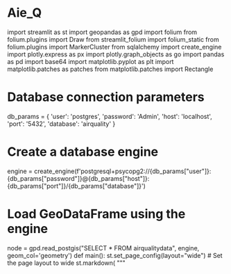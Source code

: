 # Aie_Q
import streamlit as st
import geopandas as gpd
import folium
from folium.plugins import Draw
from streamlit_folium import folium_static
from folium.plugins import MarkerCluster
from sqlalchemy import create_engine
import plotly.express as px
import plotly.graph_objects as go
import pandas as pd
import base64
import matplotlib.pyplot as plt
import matplotlib.patches as patches
from matplotlib.patches import Rectangle



# Database connection parameters
db_params = {
    'user': 'postgres',
    'password': 'Admin',
    'host': 'localhost',
    'port': '5432',
    'database': 'airquality'
}
# Create a database engine
engine = create_engine(f'postgresql+psycopg2://{db_params["user"]}:{db_params["password"]}@{db_params["host"]}:{db_params["port"]}/{db_params["database"]}')
# Load GeoDataFrame using the engine
node = gpd.read_postgis("SELECT * FROM airqualitydata", engine, geom_col='geometry')
def main():
    st.set_page_config(layout="wide")  # Set the page layout to wide
    st.markdown(
        """
    <style>
        div[data-testid="column"]:nth-of-type(1) {
            border: 1px solid red;
            padding: 0;
            margin: 0;
        }

        div[data-testid="column"]:nth-of-type(2) {
            border: 1px solid blue;
            text-align: center;
            padding: 0;
            margin: 0;
        }

        div[data-testid="column"]:nth-of-type(3) {
            border: 1px solid red;
            text-align: center;
            padding: 0;
            margin: 0;
        }
    </style>

        """,unsafe_allow_html=True
    )
    # Create two columns with custom widths
    sidebar,MapArea, Equation = st.columns([2,6, 2])
    # Column 1 content with three headings
    with sidebar:
    # Sidebar content
        st.image("logo.png", width=250)
        st.title("Filters")
        # Get unique values for the selected column
        filter_datevalues = ['All'] + list(node['Datetime'].unique())  # Add 'All' to the list
        filter_Date = st.selectbox(f"Filter Date ['Datetime']", filter_datevalues)
        # Get unique values for the selected column
    # Dropdown filter for "performance," "pm10," "sound," "humidity," and "deviceid"
        filter_columns = st.selectbox("Filter by Column", ["Performance", "PM10", "O3", "PM2.5", "NO2","sound"])
        # Get unique values for the selected column
        filter_values = ['All'] + list(node[filter_columns].unique())  # Add 'All' to the list
        # Dropdown for specific values in the selected column
        filter_selected_value = st.selectbox(f"Filter by {filter_columns}", filter_values)
        # Apply filters to the GeoDataFrame
        if filter_selected_value == 'All':
            filtered_node = node
        else:
            filtered_node = node[node[filter_columns] == filter_selected_value]
        # Export button to download data in CSV format 
        if st.button("Export Data",use_container_width=True):
            csv_data = filtered_node.to_csv(index=False)
            b64 = base64.b64encode(csv_data.encode()).decode()
            href = f'<a href="data:file/csv;base64,{b64}" download="filtered_data.csv">Download CSV</a>'
            st.markdown(href, unsafe_allow_html=True)
    with MapArea:
        m = folium.Map(location=[filtered_node['geometry'].centroid.y.mean(), filtered_node['geometry'].centroid.x.mean()], zoom_start=10)
 #       m = folium.Map(location=map_center, zoom_start=10)
        # Define color ranges based on the selected filter column
        color_range_symbol = {
            'Performance': [(1200, 12000, '#ff5050'),(800, 1200, '#ff5050'), (400, 800, '#f0e641'), (200, 400, '#50cdaa'),(0, 200, '#50f0e6')],
            'PM10': [(100, 10000,'#960032'),(51, 100, '#ff5050'), (36, 50, '#f0e641'),  (21, 35, '#50cdaa'),  (0, 20, '#50f0e6'), ],
            'O3': [(400,40000, '#960032'),(240,400, '#960032'),(181, 240, '#ff5050'),(121, 180, '#f0e641'),(61, 120, '#50cdaa'),(0, 60, '#50f0e6')],
            'PM2.5': [(100, 10000, '#960032'),(50,100, '#960032') ,(25, 50, '#ff5050'),(20, 25, '#f0e641'),(10, 20, '#50cdaa'),(0, 10, '#50f0e6')],
            'NO2': [(200, 20000, '#960032'), (100, 200, '#ff5050'),(40, 100, '#f0e641'), (20, 40, '#50cdaa'), (0, 20, '#50f0e6')],
            'sound': [(100, 10000,'#960032'),(51, 100, '#ff5050'), (36, 50, '#f0e641'),  (21, 35, '#50cdaa'),  (0, 20, '#50f0e6') ],
        }
        # Add the Esri World Imagery basemap
        Imagery = folium.TileLayer(
            tiles='https://server.arcgisonline.com/ArcGIS/rest/services/World_Imagery/MapServer/tile/{z}/{y}/{x}',
            attr='Tiles &copy; Esri &mdash; Source: Esri, i-cubed, USDA, USGS, AEX, GeoEye, Getmapping, Aerogrid, IGN, IGP, UPR-EGP, and the GIS User Community',
            name='World Imagery'
        )
        Imagery.add_to(m)
        # Create a MarkerCluster to group markers
        marker_cluster = MarkerCluster(name="Nodes").add_to(m)
        # Iterate through the GeoDataFrame and add features with popups
        for idx, row in filtered_node.iterrows():
            value = row[filter_columns]
            popup_html = f'<b>Performance:</b> {row["Performance"]}<br>'
            popup_html += f'<b>NO2:</b> {row["NO2"]}<br>'
            popup_html += f'<b>O3:</b> {row["O3"]}<br>'
            popup_html += f'<b>PM 2.5:</b> {row["PM2.5"]}<br>'
            popup_html += f'<b>PM 10:</b> {row["PM10"]}<br>'
            popup_html += f'<b>co2:</b> {row["co2"]}<br>'
            popup_html += f'<b>health:</b> {row["health"]}<br>'
            popup_html += f'<b>humidity:</b> {row["humidity"]}<br>'
            popup_html += f'<b>humidity_abs:</b> {row["humidity_abs"]}<br>'
            popup_html += f'<b>Measure Time:</b> {row["measuretime"]}<br>'
            popup_html += f'<b>Pressure:</b> {row["pressure"]}<br>'
            popup_html += f'<b>PM1:</b> {row["PM1"]}<br>'
            popup_html += f'<b>Sound:</b> {row["sound"]}<br>'
            popup_html += f'<b>sound_max:</b> {row["sound_max"]}<br>'
            popup_html += f'<b>temperature:</b> {row["temperature"]}<br>'
            popup_html += f'<b>timestamp:</b> {row["timestamp"]}<br>'
            popup_html += f'<b>tvoc:</b> {row["tvoc"]}<br>'
            popup_html += f'<b>uptime:</b> {row["uptime"]}<br>'
            popup_html += f'<b>latitude:</b> {row["latitude"]}<br>'
            popup_html += f'<b>longitude:</b> {row["longitude"]}<br>'
            # Get color based on the filter column value and color ranges
            color = None
            try:
                numeric_value = float(value)
                for color_range in color_range_symbol.get(filter_columns, []):
                    if color_range[0] <= numeric_value < color_range[1]:
                        color = color_range[2]
                        break
            except ValueError:
                # Handle the case where the value is not a valid number
                color = 'gray'
            # Use a default color if no match found
            if color is None:
                color = 'gray'
            folium.CircleMarker(
                location=[row['latitude'], row['longitude']],
                radius=8,
                color='none',
                fill_color=color,
                fill_opacity=1.0,
                popup=folium.Popup(popup_html, max_width=300),
            ).add_to(marker_cluster)
        # Draw widget on the map
        Draw().add_to(m)
        # Fullscreen and Geocoder plugins
        folium.plugins.Fullscreen(position="topright", title="Expand me", title_cancel="Exit me", force_separate_button=True).add_to(m)
        folium.plugins.Geocoder(position="topright", collapsed=True).add_to(m)
        # Add LayerControl to the map
        folium.LayerControl().add_to(m)
        # Display the map using st_folium
        folium_static(m, width=800, height=550)
        legend_data = [
            ('Very Good', '#50f0e6'),
            ('Good', '#50cdaa'),
            ('Moderate', '#f0e641'),
            ('Bad', '#ff5050'),
            ('Very Bad', '#960032')
        ]
        fig, ax = plt.subplots(figsize=(10, 1))
        ax.set_axis_off()
        box_size = 0.0
        rectangles = [
            patches.Rectangle((0.1 + i * 0.2, 0.35), box_size, box_size/2, color=color, label=label)
            for i, (label, color) in enumerate(legend_data)
        ]
        for rect in rectangles:
            ax.add_patch(rect)
        ax.legend(loc='center', bbox_to_anchor=(0.5, 0.5), ncol=len(legend_data), prop={'size': 10}, frameon=False)
        st.pyplot(fig)
      # Graph Code
        datetime_values = node['Datetime']  # Assuming 'Datetime' is the correct column name
        filter_columns = filtered_node[filter_columns]  # Use the dynamic column selected by the user
        # Define color ranges based on the selected filter column
        color_range_dict = {
            'Performance': [(1200, float(filter_columns.max()) + 1, '#960032'), (800, 1200, '#ff5050'), (400, 800, '#f0e641'), (200, 400, '#50cdaa'), (0, 200, '#50f0e6')],
            'PM10': [(100, float(filter_columns.max()) + 1,'#960032'),(51, 100, '#ff5050'), (36, 50, '#f0e641'),  (21, 35, '#50cdaa'),  (0, 20, '#50f0e6'), ],
            'O3': [(400, float(filter_columns.max()) + 1, '#960032'),(240,400, '#960032'),(181, 240, '#ff5050'),(121, 180, '#f0e641'),(61, 120, '#50cdaa'),(0, 60, '#50f0e6')],
            'PM2.5': [(100, float(filter_columns.max()) + 1, '#960032'),(50,100, '#960032') ,(25, 50, '#ff5050'),(20, 25, '#f0e641'),(10, 20, '#50cdaa'),(0, 10, '#50f0e6')],
            'NO2': [(200, float(filter_columns.max()) + 1, '#960032'), (100, 200, '#ff5050'),(40, 100, '#f0e641'), (20, 40, '#50cdaa'), (0, 20, '#50f0e6')],
        }
        color_ranges = color_range_dict.get(filter_columns.name, [])  # Get the color ranges based on the selected filter column
        # Create shapes for each color range
        shapes = []
        for color_range in color_ranges:
            shapes.append(dict(
                type='rect',
                xref='paper',
                yref='y',
                x0=0,
                x1=1,
                y0=color_range[0],
                y1=color_range[1],
                fillcolor=color_range[2],
                opacity=0.9,
                layer='below',
                line=dict(width=0),
            ))
        # Create a trace (line chart)
        trace = go.Scatter(x=datetime_values, y=filter_columns, mode='lines', name='Line Chart', line=dict(color='black'))
        # Create a layout with shapes
        layout = go.Layout(
            title=f'Line Chart with Background Color Classification ({filter_columns.name})',
            xaxis=dict(title='Datetime'),
            yaxis=dict(title=filter_columns.name),  # Use the column name as the y-axis title
            shapes=shapes
        )
        # Create a figure
        fig = go.Figure(data=[trace], layout=layout)
        # Show the figure
        st.plotly_chart(fig)
  # Column 2 content with two paragraphs
    with Equation:
                     # Classification function

        st.write(f"**Filter Column:** {filter_columns.name}")
        st.write(f"**Air quality Value:** {filter_selected_value}")

        def classify_air_quality(value):
            try:
                numeric_value = float(value)
                if 0 <= numeric_value <= 20:
                    return "Very Good"
                elif 21 <= numeric_value <= 40:
                    return "Good"
                elif 41 <= numeric_value <= 100:
                    return "Moderate"
                elif 101 <= numeric_value <= 200:
                    return "Poor"
                else:
                    return "Very Poor"
            except ValueError:
                return "      "
        # Classify and display the class
        class_value = classify_air_quality(filter_selected_value)
        st.write(f"**Air quality Index:** {class_value}")
if __name__ == '__main__':
    main()
